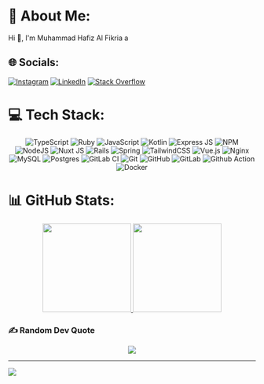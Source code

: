 # 💫 About Me:
Hi 👋, I'm Muhammad Hafiz Al Fikria
a

## 🌐 Socials:
[![Instagram](https://img.shields.io/badge/Instagram-%23E4405F.svg?logo=Instagram&logoColor=white)](https://instagram.com/mhafiz_021) [![LinkedIn](https://img.shields.io/badge/LinkedIn-%230077B5.svg?logo=linkedin&logoColor=white)](https://linkedin.com/in/hafizalfikri) [![Stack Overflow](https://img.shields.io/badge/-Stackoverflow-FE7A16?logo=stack-overflow&logoColor=white)](https://stackoverflow.com/users/19263552) 

# 💻 Tech Stack:
<div align="center">
  <img src="https://img.shields.io/badge/typescript-%23007ACC.svg?style=for-the-badge&logo=typescript&logoColor=white" alt="TypeScript"/>
  <img src="https://img.shields.io/badge/ruby-%23CC342D.svg?style=for-the-badge&logo=ruby&logoColor=white" alt="Ruby"/> 
  <img src="https://img.shields.io/badge/javascript-%23323330.svg?style=for-the-badge&logo=javascript&logoColor=%23F7DF1E" alt="JavaScript"/> 
  <img src="https://img.shields.io/badge/kotlin-%237F52FF.svg?style=for-the-badge&logo=kotlin&logoColor=white" alt="Kotlin"/> 
  <img src="https://img.shields.io/badge/express.js-%23404d59.svg?style=for-the-badge&logo=express&logoColor=%2361DAFB" alt="Express JS"/> 
  <img src="https://img.shields.io/badge/NPM-%23CB3837.svg?style=for-the-badge&logo=npm&logoColor=white" alt="NPM" />
  <img src="https://img.shields.io/badge/node.js-6DA55F?style=for-the-badge&logo=node.js&logoColor=white" alt="NodeJS" />
  <img src="https://img.shields.io/badge/Nuxt-002E3B?style=for-the-badge&logo=nuxt.js&logoColor=#00DC82" alt="Nuxt JS" />
  <img src="https://img.shields.io/badge/rails-%23CC0000.svg?style=for-the-badge&logo=ruby-on-rails&logoColor=white" alt="Rails" />
  <img src="https://img.shields.io/badge/spring-%236DB33F.svg?style=for-the-badge&logo=spring&logoColor=white" alt="Spring" />
  <img src="https://img.shields.io/badge/tailwindcss-%2338B2AC.svg?style=for-the-badge&logo=tailwind-css&logoColor=white" alt="TailwindCSS" />
  <img src="https://img.shields.io/badge/vue.js-%2335495e.svg?style=for-the-badge&logo=vuedotjs&logoColor=%234FC08D" alt="Vue.js" />
  <img src="https://img.shields.io/badge/nginx-%23009639.svg?style=for-the-badge&logo=nginx&logoColor=white" alt="Nginx" />
  <img src="https://img.shields.io/badge/mysql-4479A1.svg?style=for-the-badge&logo=mysql&logoColor=white" alt="MySQL" />
  <img src="https://img.shields.io/badge/postgres-%23316192.svg?style=for-the-badge&logo=postgresql&logoColor=white" alt="Postgres" />
  <img src="https://img.shields.io/badge/gitlab%20CI-%23181717.svg?style=for-the-badge&logo=gitlab&logoColor=white" alt="GitLab CI" />
  <img src="https://img.shields.io/badge/git-%23F05033.svg?style=for-the-badge&logo=git&logoColor=white" alt="Git" />
  <img src="https://img.shields.io/badge/github-%23121011.svg?style=for-the-badge&logo=github&logoColor=white" alt="GitHub" />
  <img src="https://img.shields.io/badge/gitlab-%23181717.svg?style=for-the-badge&logo=gitlab&logoColor=white" alt="GitLab" />
  <img src="https://img.shields.io/badge/github%20actions-%232671E5.svg?style=for-the-badge&logo=githubactions&logoColor=white" alt="Github Action" />
  <img src="https://img.shields.io/badge/docker-%230db7ed.svg?style=for-the-badge&logo=docker&logoColor=white" alt="Docker" />
</div>

# 📊 GitHub Stats:
<p align="center">
  <a href="https://github.com/escape-dev">
    <img height="180em" src="https://github-readme-stats-eight-theta.vercel.app/api?username=escape-dev&show_icons=true&theme=radical&include_all_commits=true&count_private=true"/>
    <img height="180em" src="https://github-readme-stats-eight-theta.vercel.app/api/top-langs/?username=escape-dev&layout=compact&langs_count=8&theme=radical"/>
  </a>
</p>

### ✍️ Random Dev Quote
<div align="center">
  <img src="https://quotes-github-readme.vercel.app/api?type=horizontal&theme=radical" />
</div>

---
[![](https://visitcount.itsvg.in/api?id=escape-dev&icon=0&color=0)](https://visitcount.itsvg.in)


